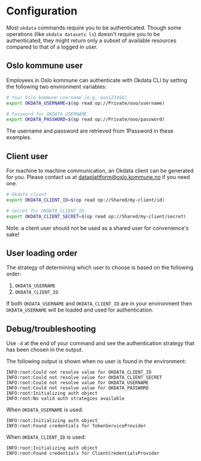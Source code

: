 # Configuration

Most `okdata` commands require you to be authenticated. Though some operations
(like `okdata datasets ls`) doesn't require you to be authenticated, they might
return only a subset of available resources compared to that of a logged in
user.

## Oslo kommune user

Employees in Oslo kommune can authenticate with Okdata CLI by setting the
following two environment variables:

```bash
# Your Oslo kommune username (e.g. ooo123456)
export OKDATA_USERNAME=$(op read op://Private/ooo/username)

# Password for OKDATA_USERNAME
export OKDATA_PASSWORD=$(op read op://Private/ooo/password)
```

The username and password are retrieved from 1Password in these examples.

## Client user

For machine to machine communication, an Okdata client can be generated for
you. Please contact us at
[dataplattform@oslo.kommune.no](dataplattform@oslo.kommune.no) if you need one.

```bash
# Okdata client
export OKDATA_CLIENT_ID=$(op read op://Shared/my-client/id)

# Secret for OKDATA_CLIENT_ID
export OKDATA_CLIENT_SECRET=$(op read op://Shared/my-client/secret)
```

Note: a client user should not be used as a shared user for convenience's sake!

## User loading order

The strategy of determining which user to choose is based on the following order:

1. `OKDATA_USERNAME`
2. `OKDATA_CLIENT_ID`

If both `OKDATA_USERNAME` and `OKDATA_CLIENT_ID` are in your environment then
`OKDATA_USERNAME` will be loaded and used for authentication.

## Debug/troubleshooting

Use `-d` at the end of your command and see the authentication strategy that has
been chosen in the output.

The following output is shown when no user is found in the environment:

```text
INFO:root:Could not resolve value for OKDATA_CLIENT_ID
INFO:root:Could not resolve value for OKDATA_CLIENT_SECRET
INFO:root:Could not resolve value for OKDATA_USERNAME
INFO:root:Could not resolve value for OKDATA_PASSWORD
INFO:root:Initializing auth object
INFO:root:No valid auth strategies available
```

When `OKDATA_USERNAME` is used:

```text
INFO:root:Initializing auth object
INFO:root:Found credentials for TokenServiceProvider
```

When `OKDATA_CLIENT_ID` is used:

```text
INFO:root:Initializing auth object
INFO:root:Found credentials for ClientCredentialsProvider
```
